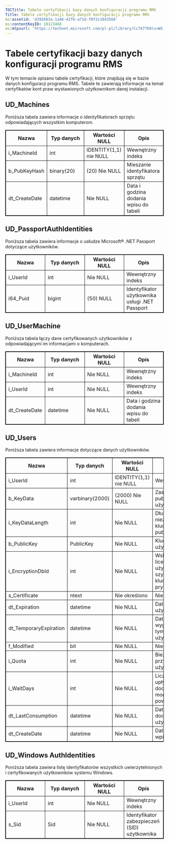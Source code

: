 ```yaml
---
TOCTitle: Tabele certyfikacji bazy danych konfiguracji programu RMS
Title: Tabele certyfikacji bazy danych konfiguracji programu RMS
ms:assetid: 'd392663a-1a46-42f6-a71d-f0f2c1843566'
ms:contentKeyID: 18123468
ms:mtpsurl: 'https://technet.microsoft.com/pl-pl/library/Cc747760(v=WS.10)'
---
```


Tabele certyfikacji bazy danych konfiguracji programu RMS
=========================================================

W tym temacie opisano tabele certyfikacji, które znajdują się w bazie danych konfiguracji programu RMS. Tabele te zawierają informacje na temat certyfikatów kont praw wystawionych użytkownikom danej instalacji.

UD\_Machines
------------

Poniższa tabela zawiera informacje o identyfikatorach sprzętu odpowiadających wszystkim komputerom.


<p> </p>
<table style="border:1px solid black;">
<colgroup>
<col width="25%" />
<col width="25%" />
<col width="25%" />
<col width="25%" />
</colgroup>
<thead>
<tr class="header">
<th style="border:1px solid black;" >Nazwa</th>
<th style="border:1px solid black;" >Typ danych</th>
<th style="border:1px solid black;" >Wartości NULL</th>
<th style="border:1px solid black;" >Opis</th>
</tr>
</thead>
<tbody>
<tr class="odd">
<td style="border:1px solid black;">i_MachineId</td>
<td style="border:1px solid black;">int</td>
<td style="border:1px solid black;">IDENTITY(1,1) nie NULL</td>
<td style="border:1px solid black;">Wewnętrzny indeks</td>
</tr>
<tr class="even">
<td style="border:1px solid black;">b_PubKeyHash</td>
<td style="border:1px solid black;">binary(20)</td>
<td style="border:1px solid black;">(20) Nie NULL</td>
<td style="border:1px solid black;">Mieszanie identyfikatora sprzętu</td>
</tr>
<tr class="odd">
<td style="border:1px solid black;">dt_CreateDate</td>
<td style="border:1px solid black;">datetime</td>
<td style="border:1px solid black;">Nie NULL</td>
<td style="border:1px solid black;">Data i godzina dodania wpisu do tabeli</td>
</tr>
</tbody>
</table>
  
UD\_PassportAuthIdentities  
--------------------------
  
Poniższa tabela zawiera informacje o usłudze Microsoft® .NET Passport dotyczące użytkowników.
  

<p> </p>
<table style="border:1px solid black;">
<colgroup>
<col width="25%" />
<col width="25%" />
<col width="25%" />
<col width="25%" />
</colgroup>
<thead>
<tr class="header">
<th style="border:1px solid black;" >Nazwa</th>
<th style="border:1px solid black;" >Typ danych</th>
<th style="border:1px solid black;" >Wartości NULL</th>
<th style="border:1px solid black;" >Opis</th>
</tr>
</thead>
<tbody>
<tr class="odd">
<td style="border:1px solid black;">i_UserId</td>
<td style="border:1px solid black;">int</td>
<td style="border:1px solid black;">Nie NULL</td>
<td style="border:1px solid black;">Wewnętrzny indeks</td>
</tr>
<tr class="even">
<td style="border:1px solid black;">i64_Puid</td>
<td style="border:1px solid black;">bigint</td>
<td style="border:1px solid black;">(50) NULL</td>
<td style="border:1px solid black;">Identyfikator użytkownika usługi .NET Passport</td>
</tr>
</tbody>
</table>
  
UD\_UserMachine  
---------------
  
Poniższa tabela łączy dane certyfikowanych użytkowników z odpowiadającymi im informacjami o komputerach.
  

<p> </p>
<table style="border:1px solid black;">
<colgroup>
<col width="25%" />
<col width="25%" />
<col width="25%" />
<col width="25%" />
</colgroup>
<thead>
<tr class="header">
<th style="border:1px solid black;" >Nazwa</th>
<th style="border:1px solid black;" >Typ danych</th>
<th style="border:1px solid black;" >Wartości NULL</th>
<th style="border:1px solid black;" >Opis</th>
</tr>
</thead>
<tbody>
<tr class="odd">
<td style="border:1px solid black;">i_MachineId</td>
<td style="border:1px solid black;">int</td>
<td style="border:1px solid black;">Nie NULL</td>
<td style="border:1px solid black;">Wewnętrzny indeks</td>
</tr>
<tr class="even">
<td style="border:1px solid black;">i_UserId</td>
<td style="border:1px solid black;">int</td>
<td style="border:1px solid black;">Nie NULL</td>
<td style="border:1px solid black;">Wewnętrzny indeks</td>
</tr>
<tr class="odd">
<td style="border:1px solid black;">dt_CreateDate</td>
<td style="border:1px solid black;">datetime</td>
<td style="border:1px solid black;">Nie NULL</td>
<td style="border:1px solid black;">Data i godzina dodania wpisu do tabeli</td>
</tr>
</tbody>
</table>
  
UD\_Users  
---------
  
Poniższa tabela zawiera informacje dotyczące danych użytkowników.
  

<p> </p>
<table style="border:1px solid black;">
<colgroup>
<col width="25%" />
<col width="25%" />
<col width="25%" />
<col width="25%" />
</colgroup>
<thead>
<tr class="header">
<th style="border:1px solid black;" >Nazwa</th>
<th style="border:1px solid black;" >Typ danych</th>
<th style="border:1px solid black;" >Wartości NULL</th>
<th style="border:1px solid black;" >Opis</th>
</tr>
</thead>
<tbody>
<tr class="odd">
<td style="border:1px solid black;">i_UserId</td>
<td style="border:1px solid black;">int</td>
<td style="border:1px solid black;">IDENTITY(1,1) nie NULL</td>
<td style="border:1px solid black;">Wewnętrzny indeks</td>
</tr>
<tr class="even">
<td style="border:1px solid black;">b_KeyData</td>
<td style="border:1px solid black;">varbinary(2000)</td>
<td style="border:1px solid black;">(2000) Nie NULL</td>
<td style="border:1px solid black;">Zaszyfrowany klucz publiczny/prywatny użytkownika</td>
</tr>
<tr class="odd">
<td style="border:1px solid black;">i_KeyDataLength</td>
<td style="border:1px solid black;">int</td>
<td style="border:1px solid black;">Nie NULL</td>
<td style="border:1px solid black;">Długość niezaszyfrowanego klucza publicznego/prywatnego</td>
</tr>
<tr class="even">
<td style="border:1px solid black;">b_PublicKey</td>
<td style="border:1px solid black;">PublicKey</td>
<td style="border:1px solid black;">Nie NULL</td>
<td style="border:1px solid black;">Klucz publiczny użytkownika</td>
</tr>
<tr class="odd">
<td style="border:1px solid black;">i_EncryptionDbId</td>
<td style="border:1px solid black;">int</td>
<td style="border:1px solid black;">Nie NULL</td>
<td style="border:1px solid black;">Wskazanie certyfikatu licencjodawcy używanego w szyfrowaniu danej pary kluczy publiczny-prywatny</td>
</tr>
<tr class="even">
<td style="border:1px solid black;">s_Certificate</td>
<td style="border:1px solid black;">ntext</td>
<td style="border:1px solid black;">Nie określono</td>
<td style="border:1px solid black;">Nieużywane</td>
</tr>
<tr class="odd">
<td style="border:1px solid black;">dt_Expiration</td>
<td style="border:1px solid black;">datetime</td>
<td style="border:1px solid black;">Nie NULL</td>
<td style="border:1px solid black;">Data wygaśnięcia klucza użytkownika</td>
</tr>
<tr class="even">
<td style="border:1px solid black;">dt_TemporaryExpiration</td>
<td style="border:1px solid black;">datetime</td>
<td style="border:1px solid black;">Nie NULL</td>
<td style="border:1px solid black;">Data i godzina wygaśnięcia tymczasowego użytkowania klucza</td>
</tr>
<tr class="odd">
<td style="border:1px solid black;">f_Modified</td>
<td style="border:1px solid black;">bit</td>
<td style="border:1px solid black;">Nie NULL</td>
<td style="border:1px solid black;">Nieużywane</td>
</tr>
<tr class="even">
<td style="border:1px solid black;">i_Quota</td>
<td style="border:1px solid black;">int</td>
<td style="border:1px solid black;">Nie NULL</td>
<td style="border:1px solid black;">Bieżący poziom przydziału danego użytkownika</td>
</tr>
<tr class="odd">
<td style="border:1px solid black;">i_WaitDays</td>
<td style="border:1px solid black;">int</td>
<td style="border:1px solid black;">Nie NULL</td>
<td style="border:1px solid black;">Liczba dni, które muszą upłynąć, aby żądania dodatkowego przydziału mogły kończyć się powodzeniem</td>
</tr>
<tr class="even">
<td style="border:1px solid black;">dt_LastConsumption</td>
<td style="border:1px solid black;">datetime</td>
<td style="border:1px solid black;">Nie NULL</td>
<td style="border:1px solid black;">Data i godzina ostatniej dodatkowej certyfikacji użytkownika</td>
</tr>
<tr class="odd">
<td style="border:1px solid black;">dt_CreateDate</td>
<td style="border:1px solid black;">datetime</td>
<td style="border:1px solid black;">Nie NULL</td>
<td style="border:1px solid black;">Data i godzina dodania wpisu do tabeli</td>
</tr>
</tbody>
</table>
  
UD\_Windows AuthIdentities  
--------------------------
  
Poniższa tabela zawiera listę identyfikatorów wszystkich uwierzytelnionych i certyfikowanych użytkowników systemu Windows.
  

<p> </p>
<table style="border:1px solid black;">
<colgroup>
<col width="25%" />
<col width="25%" />
<col width="25%" />
<col width="25%" />
</colgroup>
<thead>
<tr class="header">
<th style="border:1px solid black;" >Nazwa</th>
<th style="border:1px solid black;" >Typ danych</th>
<th style="border:1px solid black;" >Wartości NULL</th>
<th style="border:1px solid black;" >Opis</th>
</tr>
</thead>
<tbody>
<tr class="odd">
<td style="border:1px solid black;">i_UserId</td>
<td style="border:1px solid black;">int</td>
<td style="border:1px solid black;">Nie NULL</td>
<td style="border:1px solid black;">Wewnętrzny indeks</td>
</tr>
<tr class="even">
<td style="border:1px solid black;">s_Sid</td>
<td style="border:1px solid black;">Sid</td>
<td style="border:1px solid black;">Nie NULL</td>
<td style="border:1px solid black;">Identyfikator zabezpieczeń (SID) użytkownika</td>
</tr>
</tbody>
</table>
